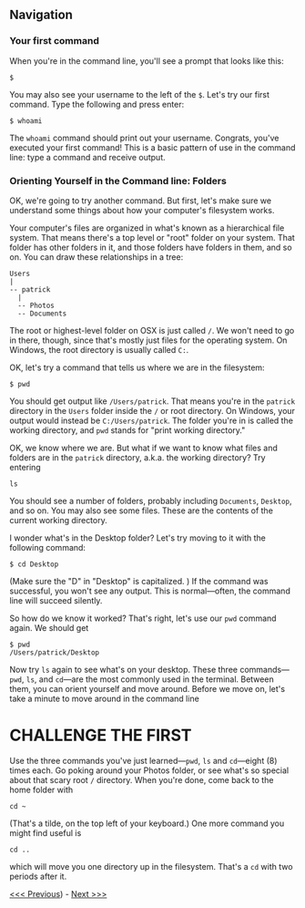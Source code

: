 ## Navigation

### Your first command

When you're in the command line, you'll see a prompt that looks like this:

```
$
```

You may also see your username to the left of the `$`. Let's try our first command. Type the following and press enter:

```
$ whoami
```

The `whoami` command should print out your username. Congrats, you've executed your first command! This is a basic pattern of use in the command line: type a command and receive output.

### Orienting Yourself in the Command line: Folders

OK, we're going to try another command. But first, let's make sure we understand some things about how your computer's filesystem works.

Your computer's files are organized in what's known as a hierarchical file system. That means there's a top level or "root" folder on your system. That folder has other folders in it, and those folders have folders in them, and so on. You can draw these relationships in a tree:

```
Users
|
-- patrick
  |
  -- Photos
  -- Documents
```

The root or highest-level folder on OSX is just called `/`. We won't need to go in there, though, since that's mostly just files for the operating system. On Windows, the root directory is usually called `C:`.

OK, let's try a command that tells us where we are in the filesystem:

```
$ pwd
```

You should get output like `/Users/patrick`. That means you're in the `patrick` directory in the `Users` folder inside the `/` or root directory. On Windows, your output would instead be `C:/Users/patrick`. The folder you're in is called the working directory, and `pwd` stands for "print working directory."

OK, we know where we are. But what if we want to know what files and folders are in the `patrick` directory, a.k.a. the working directory? Try entering

```
ls
```

You should see a number of folders, probably including `Documents`, `Desktop`, and so on. You may also see some files. These are the contents of the current working directory. 

I wonder what's in the Desktop folder? Let's try moving to it with the following command:

```
$ cd Desktop
```

(Make sure the "D" in "Desktop" is capitalized. ) If the command was successful, you won't see any output. This is normal—often, the command line will succeed silently. 

So how do we know it worked? That's right, let's use our `pwd` command again. We should get

```
$ pwd
/Users/patrick/Desktop
```

Now try `ls` again to see what's on your desktop. These three commands—`pwd`, `ls`, and `cd`—are the most commonly used in the terminal. Between them, you can orient yourself and move around. Before we move on, let's take a minute to move around in the command line

# CHALLENGE THE FIRST

Use the three commands you've just learned—`pwd`, `ls` and `cd`—eight (8) times each. Go poking around your Photos folder, or see what's so special about that scary root `/` directory. When you're done, come back to the home folder with 

```
cd ~
```

(That's a tilde, on the top left of your keyboard.) One more command you might find useful is 

```
cd ..
```

which will move you one directory up in the filesystem. That's a `cd` with two periods after it.

[<<< Previous](getting-to-the-command-line.md)) - [Next >>>](creating-files-and-folders.md)
